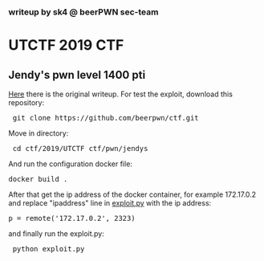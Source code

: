 ### writeup by sk4 @ beerPWN sec-team

# UTCTF 2019 CTF
## Jendy's pwn level 1400 pti

<a href="https://exploitnetworking.com/en/security-en/jendys">Here</a> there is the original writeup. For test the exploit, download this repository:

<pre> git clone https://github.com/beerpwn/ctf.git </pre>

Move in directory:

<pre> cd ctf/2019/UTCTF_ctf/pwn/jendys </pre>

And run the configuration docker file:

<pre>docker build .</pre>

After that get the ip address of the docker container, for example 172.17.0.2 and replace "ipaddress" line in  <a href="https://github.com/beerpwn/ctf/blob/master/2019/UTCTF_ctf/pwn/jendys/exploit.py">exploit.py</a> with the ip address:

<pre>p = remote('172.17.0.2', 2323)</pre>

and finally run the exploit.py:

<pre> python exploit.py </pre>
